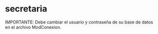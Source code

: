 # secretaria

IMPORTANTE: 
Debe cambiar el usuario y contraseña de su base de datos en el archivo ModConexion.
